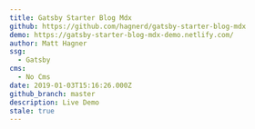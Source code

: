 ```yaml
---
title: Gatsby Starter Blog Mdx
github: https://github.com/hagnerd/gatsby-starter-blog-mdx
demo: https://gatsby-starter-blog-mdx-demo.netlify.com/
author: Matt Hagner
ssg:
  - Gatsby
cms:
  - No Cms
date: 2019-01-03T15:16:26.000Z
github_branch: master
description: Live Demo
stale: true
---
```

